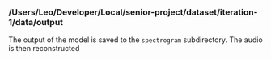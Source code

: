 ### /Users/Leo/Developer/Local/senior-project/dataset/iteration-1/data/output

The output of the model is saved to the `spectrogram`  subdirectory. The audio is then reconstructed 

